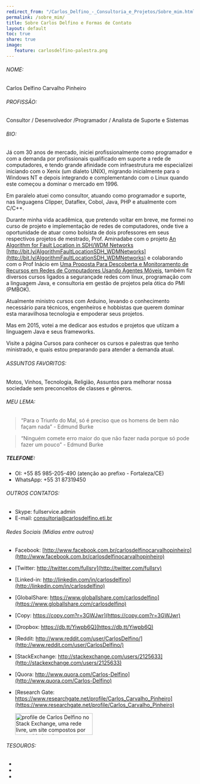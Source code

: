 ```yaml
---
redirect_from: "/Carlos_Delfino_-_Consultoria_e_Projetos/Sobre_mim.html"
permalink: /sobre_mim/
title: Sobre Carlos Delfino e Formas de Contato 
layout: default
toc: true
share: true
image:
   feature: carlosdelfino-palestra.png
---
```

###### NOME:
Carlos Delfino Carvalho Pinheiro

###### PROFISSÃO:
Consultor / Desenvolvedor /Programador / Analista de Suporte e Sistemas

###### BIO:
Já com 30 anos de mercado, iniciei profissionalmente como programador e 
com a demanda por profissionais qualificado em suporte a rede de computadores,
e tendo grande afinidade com infraestrutura me especializei iniciando com o 
Xenix (um dialeto UNIX), migrando inicialmente para o Windows NT e depois 
integrando e complementando com o Linux quando este começou a dominar o 
mercado em 1996.

Em paralelo atuei como consultor, atuando como programador e suporte, nas 
linguagens Clipper, Dataflex, Cobol, Java, PHP e atualmente com C/C++.

Durante minha vida acadêmica, que pretendo voltar em breve, me formei no 
curso de projeto e implementação de redes de computadores, onde tive a 
oportunidade de atuar como bolsista de dois professores em seus respectivos 
projetos de mestrado, Prof. Aminadabe com o projeto 
[An Algorithm for Fault Location in SDH/WDM Networks](http://citeseerx.ist.psu.edu/viewdoc/summary?doi=10.1.1.123.9439) 
[http://bit.ly/AlgorithmFaultLocationSDH_WDMNetworks](http://bit.ly/AlgorithmFaultLocationSDH_WDMNetworks) 
e colaborando com o Prof Inácio em 
[Uma Proposta Para Descoberta e Monitoramento de Recursos em Redes de Computadores Usando Agentes Móveis](http://www.uece.br/mpcomp/index.php/arquivos/doc_download/177-dissertacao-18), 
também fiz diversos cursos ligados a segurançade redes com linux, programação 
com a linguagem Java, e consultoria em gestão de projetos pela ótica do PMI 
(PMBOK).

Atualmente ministro cursos com Arduino, levando o conhecimento necessário para 
técnicos, engenheiros e hobbistas que querem dominar esta maravilhosa 
tecnologia e empoderar seus projetos.

Mas em 2015, votei a me dedicar aos estudos e projetos que utiizam a linguagem
Java e seus frameworks.

Visite a página Cursos para conhecer os cursos e palestras que tenho ministrado, 
e quais estou preparando para atender a demanda atual.

###### ASSUNTOS FAVORITOS:

Motos, Vinhos, Tecnologia, Religião, Assuntos para melhorar nossa sociedade sem preconceitos de classes e gêneros.

###### MEU LEMA:

 > “Para o Triunfo do Mal, só é preciso que os homens de bem não façam nada” - Edmund Burke

 > “Ninguém comete erro maior do que não fazer nada porque só pode fazer um pouco” - Edmund Burke

##### TELEFONE:

 * OI: +55 85 985-205-490 (atenção ao prefixo - Fortaleza/CE)
 * WhatsApp: +55 31 87319450

###### OUTROS CONTATOS:

 * Skype: fullservice.admin
 * E-mail: consultoria@carlosdelfino.eti.br

###### Redes Sociais (Midias entre outros)

 * Facebook: [http://www.facebook.com.br/carlosdelfinocarvalhopinheiro](http://www.facebook.com.br/carlosdelfinocarvalhopinheiro)
 * [Twitter: http://twitter.com/fullsrv](http://twitter.com/fullsrv)
 * [Linked-in: http://linkedin.com/in/carlosdelfino](http://linkedin.com/in/carlosdelfino)
 * [GlobalShare: https://www.globallshare.com/carlosdelfino](https://www.globallshare.com/carlosdelfino)
 * [Copy: https://copy.com?r=3GWJwr](https://copy.com?r=3GWJwr) 
 * [Dropbox: https://db.tt/Yiwpb6Q](https://db.tt/Yiwpb6Q)
 * [Reddit: http://www.reddit.com/user/CarlosDelfino/](http://www.reddit.com/user/CarlosDelfino/)
 * [StackExchange: http://stackexchange.com/users/2125633](http://stackexchange.com/users/2125633)
 * [Quora: http://www.quora.com/Carlos-Delfino](http://www.quora.com/Carlos-Delfino)
 * [Research Gate: https://www.researchgate.net/profile/Carlos_Carvalho_Pinheiro](https://www.researchgate.net/profile/Carlos_Carvalho_Pinheiro)

     <a href="http://stackexchange.com/users/2125633?theme=clean">
     <img src="http://stackexchange.com/users/flair/2125633.png?theme=clean" width="208" height="58" alt="profile de Carlos Delfino no Stack Exchange, uma rede livre, um site compostos por comunidades de perguntas e respostas (Q&amp;A)" title="profile for Carlos Delfino on Stack Exchange, a network of free, community-driven Q&amp;A sites">
     </a>

###### TESOUROS:
<ul class="th-grid">
  <li>
      <a href="#"><img src="{{ site.url }}/images/familia/irisebrenda.png" alt=""></a>
  </li>
  <li>
      <a href="#"><img src="{{ site.url }}/images/familia/luisaalmeida.png" alt=""></a>
  </li>
  <li>
      <a href="#"><img src="{{ site.url }}/images/familia/psique.jpg" alt=""></a>
  </li>
</ul>
